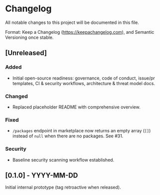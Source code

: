 # Changelog

All notable changes to this project will be documented in this file.

Format: Keep a Changelog (https://keepachangelog.com), and Semantic Versioning once stable.

## [Unreleased]
### Added
- Initial open-source readiness: governance, code of conduct, issue/pr templates, CI & security workflows, architecture & threat model docs.

### Changed
- Replaced placeholder README with comprehensive overview.

### Fixed
- `/packages` endpoint in marketplace now returns an empty array (`[]`) instead of `null` when there are no packages. See #31.

### Security
- Baseline security scanning workflow established.

## [0.1.0] - YYYY-MM-DD
Initial internal prototype (tag retroactive when released).
